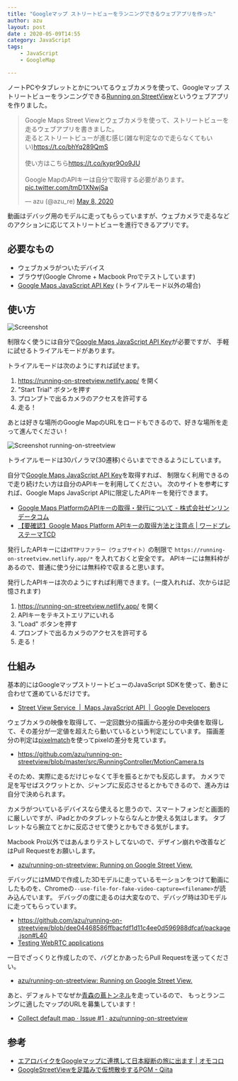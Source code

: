 ```yaml
---
title: "Googleマップ ストリートビューをランニングできるウェブアプリを作った"
author: azu
layout: post
date : 2020-05-09T14:55
category: JavaScript
tags:
    - JavaScript
    - GoogleMap

---
```


ノートPCやタブレットとかについてるウェブカメラを使って、Googleマップ ストリートビューをランニングできる[Running on StreetView](https://running-on-streetview.netlify.app/)というウェブアプリを作りました。

<blockquote class="twitter-tweet"><p lang="ja" dir="ltr">Google Maps Street Viewとウェブカメラを使って、ストリートビューを走るウェブアプリを書きました。<br>走るとストリートビューが進む感じ(雑な判定なので走らなくてもいい)<a href="https://t.co/bhYq289QmS">https://t.co/bhYq289QmS</a><br><br>使い方はこちら<a href="https://t.co/kypr9Oo9JU">https://t.co/kypr9Oo9JU</a><br><br>Google MapのAPIキーは自分で取得する必要があります。 <a href="https://t.co/tmD1XNwjSa">pic.twitter.com/tmD1XNwjSa</a></p>&mdash; azu (@azu_re) <a href="https://twitter.com/azu_re/status/1258705039033430016?ref_src=twsrc%5Etfw">May 8, 2020</a></blockquote> 
<script async src="https://platform.twitter.com/widgets.js" charset="utf-8"></script> 

動画はデバッグ用のモデルに走ってもらっていますが、ウェブカメラで走るなどのアクションに応じてストリートビューを進行できるアプリです。

## 必要なもの

- ウェブカメラがついたデバイス
- ブラウザ(Google Chrome + Macbook Proでテストしています)
- [Google Maps JavaScript API Key](https://developers.google.com/maps/documentation/javascript/get-api-key) (トライアルモード以外の場合)

## 使い方

![Screenshot](https://efcl.info/wp-content/uploads/2020/05/09-1589004025.png)

制限なく使うには自分で[Google Maps JavaScript API Key](https://developers.google.com/maps/documentation/javascript/get-api-key)が必要ですが、
手軽に試せるトライアルモードがあります。

トライアルモードは次のようにすれば試せます。

1. <https://running-on-streetview.netlify.app/> を開く
2. "Start Trial" ボタンを押す
3. プロンプトで出るカメラのアクセスを許可する
4. 走る！

あとは好きな場所のGoogle MapのURLをロードもできるので、好きな場所を走って進んでください！

![Screenshot running-on-streetview](https://efcl.info/wp-content/uploads/2020/05/running-on-streetview.png)

トライアルモードは30パノラマ(30遷移)ぐらいまでできるようにしています。

自分で[Google Maps JavaScript API Key](https://developers.google.com/maps/documentation/javascript/get-api-key)を取得すれば、
制限なく利用できるので走り続けたい方は自分のAPIキーを利用してください。
次のサイトを参考にすれば、Google Maps JavaScript APIに限定したAPIキーを発行できます。

- [Google Maps PlatformのAPIキーの取得・発行について - 株式会社ゼンリンデータコム](https://www.zenrin-datacom.net/business/gmapsapi/api_key/index.html)
- [【要確認】Google Maps Platform APIキーの取得方法と注意点 | ワードプレステーマTCD](https://design-plus1.com/tcd-w/2018/08/google-maps-platform-api.html)

発行したAPIキーには`HTTPリファラー（ウェブサイト）`の制限で `https://running-on-streetview.netlify.app/*` を入れておくと安全です。
APIキーには無料枠があるので、普通に使う分には無料枠で収まると思います。

発行したAPIキーは次のようにすれば利用できます。(一度入れれば、次からは記憶されます)

1. <https://running-on-streetview.netlify.app/> を開く
2. APIキーをテキストエリアにいれる
3. "Load" ボタンを押す
3. プロンプトで出るカメラのアクセスを許可する
4. 走る！

## 仕組み

基本的にはGoogleマップストリートビューのJavaScript SDKを使って、動きに合わせて進めているだけです。

- [Street View Service  |  Maps JavaScript API  |  Google Developers](https://developers.google.com/maps/documentation/javascript/streetview?hl=ja)

ウェブカメラの映像を取得して、一定回数分の描画から差分の中央値を取得して、その差分が一定値を超えたら動いているという判定にしています。
描画差分の判定は[pixelmatch](https://github.com/mapbox/pixelmatch)を使ってpixelの差分を見ています。

- https://github.com/azu/running-on-streetview/blob/master/src/RunningController/MotionCamera.ts

そのため、実際に走るだけじゃなくて手を振るとかでも反応します。
カメラで足を写せばスクワットとか、ジャンプに反応させるとかもできるので、進み方は自分で決められます。

カメラがついているデバイスなら使えると思うので、スマートフォンだと画面的に厳しいですが、iPadとかのタブレットならなんとか使える気はします。
タブレットなら腕立てとかに反応させて使うとかもできる気がします。

Macbook Pro以外ではあんまりテストしてないので、デザイン崩れや改善などはPull Requestをお願いします。

- [azu/running-on-streetview: Running on Google Street View.](https://github.com/azu/running-on-streetview)

デバッグにはMMDで作成した3Dモデルに走っているモーションをつけて動画にしたものを、Chromeの`--use-file-for-fake-video-capture=<filename>`が読み込んでいます。
デバッグの度に走るのは大変なので、デバッグ時は3Dモデルに走ってもらっています。

- https://github.com/azu/running-on-streetview/blob/dee04468586ffbacfdf1d11c4ee0d596988dfcaf/package.json#L40
- [Testing WebRTC applications](https://webrtc.org/getting-started/testing)

一日でざっくりと作成したので、バグとかあったらPull Requestを送ってください。
 
- [azu/running-on-streetview: Running on Google Street View.](https://github.com/azu/running-on-streetview)

あと、デフォルトでなぜか[青森の蔦トンネル](https://www.google.com/maps/@40.6110615,140.9482871,3a,73.7y,1.16h,90t/data=!3m6!1e1!3m4!1sjBsnn5UBd-c3qy7uOagvpQ!2e0!7i13312!8i6656)を走っているので、
もっとランニングに適したマップのURLを募集しています！

- [Collect default map · Issue #1 · azu/running-on-streetview](https://github.com/azu/running-on-streetview/issues/1)

## 参考

- [エアロバイクをGoogleマップに連携して日本縦断の旅に出ます | オモコロ](https://omocoro.jp/kiji/230063/)
- [GoogleStreetViewを足踏みで仮想散歩するPGM - Qiita](https://qiita.com/shizuoka_miyako_19911118/items/90553c64d2b6b7d888ec)
